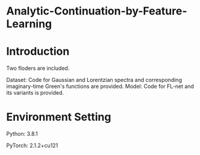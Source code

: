 # Analytic-Continuation-by-Feature-Learning
# Introduction
Two floders are included.

Dataset: Code for Gaussian and Lorentzian spectra and corresponding imaginary-time Green's functions are provided.
Model: Code for FL-net and its variants is provided.

# Environment Setting
Python: 3.8.1

PyTorch: 2.1.2+cu121
